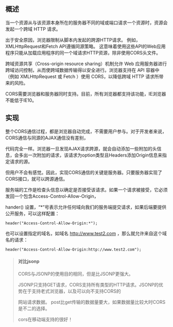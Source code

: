 ## 概述

当一个资源从与该资源本身所在的服务器不同的域或端口请求一个资源时，资源会发起一个跨域 HTTP 请求。

出于安全原因，浏览器限制从脚本内发起的跨源HTTP请求。 例如，XMLHttpRequest和Fetch API遵循同源策略。 这意味着使用这些API的Web应用程序只能从加载应用程序的同一个域请求HTTP资源，除非使用CORS头文件。

跨域资源共享（Cross-origin resource sharing）机制允许 Web 应用服务器进行跨域访问控制，从而使跨域数据传输得以安全进行。浏览器支持在 API 容器中（例如 XMLHttpRequest 或 Fetch ）使用 CORS，以降低跨域 HTTP 请求所带来的风险。

CORS需要浏览器和服务器同时支持。目前，所有浏览器都支持该功能，IE浏览器不能低于IE10。


## 实现

整个CORS通信过程，都是浏览器自动完成，不需要用户参与。对于开发者来说，CORS通信与同源的AJAX通信没有差别，

代码完全一样。浏览器一旦发现AJAX请求跨源，就会自动添加一些附加的头信息，会多出一次附加的请求，该请求为option类型且Headers添加Origin信息来指定请求的源。

但用户不会有感觉。因此，实现CORS通信的关键是服务器。只要服务器实现了CORS接口，就可以跨源通信。

服务端的工作是检查头信息以确定是否接受该请求。如果一个请求被接受，它必须发回一个包含Access-Control-Allow-Origin，

hander() 设置，“*”号表示允许任何域向我们的服务端提交请求，如果后端要提供公开服务，可以这样配置：

``` 
header("Access-Control-Allow-Origin:*");
```

也可以设置指定的域名，如域名 http://www.test2.com ，那么就允许来自这个域名的请求：

```
header("Access-Control-Allow-Origin:http://www.test2.com");
```

> #### 对比jsonp
> CORS与JSONP的使用目的相同，但是比JSONP更强大。
>
>JSONP只支持GET请求，CORS支持所有类型的HTTP请求。JSONP的优势在于支持老式浏览器，以及可以向不支持CORS的
>
>网站请求数据。 post比get传输的数据量要大，如果数据量比较大时CORS是不二的选择。
>
>cors在移动端支持的很好！